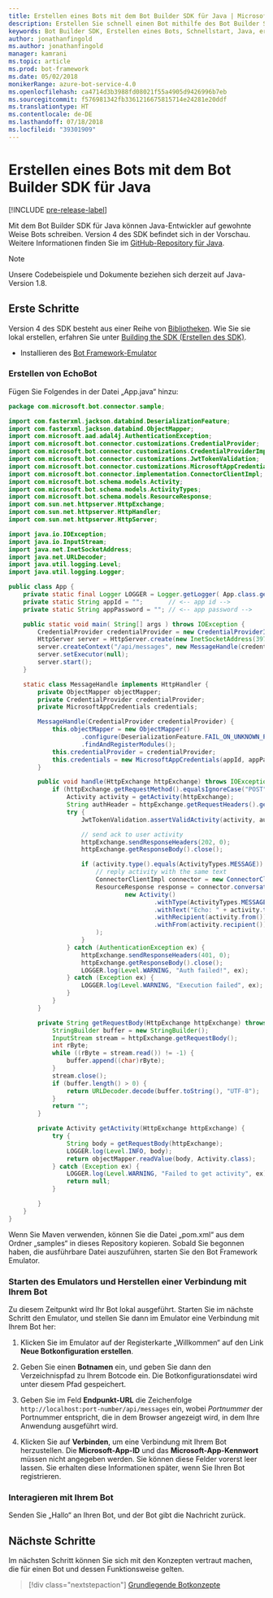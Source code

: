 ```yaml
---
title: Erstellen eines Bots mit dem Bot Builder SDK für Java | Microsoft-Dokumentation
description: Erstellen Sie schnell einen Bot mithilfe des Bot Builder SDK für Java.
keywords: Bot Builder SDK, Erstellen eines Bots, Schnellstart, Java, erste Schritte
author: jonathanfingold
ms.author: jonathanfingold
manager: kamrani
ms.topic: article
ms.prod: bot-framework
ms.date: 05/02/2018
monikerRange: azure-bot-service-4.0
ms.openlocfilehash: ca4714d3b3988fd08021f55a4905d9426996b7eb
ms.sourcegitcommit: f576981342fb3361216675815714e24281e20ddf
ms.translationtype: HT
ms.contentlocale: de-DE
ms.lasthandoff: 07/18/2018
ms.locfileid: "39301909"
---
```

# <a name="create-a-bot-with-the-bot-builder-sdk-for-java"></a>Erstellen eines Bots mit dem Bot Builder SDK für Java
[!INCLUDE [pre-release-label](../includes/pre-release-label.md)]

Mit dem Bot Builder SDK für Java können Java-Entwickler auf gewohnte Weise Bots schreiben. Version 4 des SDK befindet sich in der Vorschau. Weitere Informationen finden Sie im [GitHub-Repository für Java](https://github.com/Microsoft/botbuilder-java).

> [!NOTE]
> Unsere Codebeispiele und Dokumente beziehen sich derzeit auf Java-Version 1.8.

## <a name="getting-started"></a>Erste Schritte

Version 4 des SDK besteht aus einer Reihe von [Bibliotheken](https://github.com/Microsoft/botbuilder-java/tree/master/libraries). Wie Sie sie lokal erstellen, erfahren Sie unter [Building the SDK (Erstellen des SDK)](https://github.com/Microsoft/botbuilder-java/wiki/building-the-sdk).

- Installieren des [Bot Framework-Emulator](https://github.com/Microsoft/BotFramework-Emulator/releases)

### <a name="create-echobot"></a>Erstellen von EchoBot

Fügen Sie Folgendes in der Datei „App.java“ hinzu:

```Java
package com.microsoft.bot.connector.sample;

import com.fasterxml.jackson.databind.DeserializationFeature;
import com.fasterxml.jackson.databind.ObjectMapper;
import com.microsoft.aad.adal4j.AuthenticationException;
import com.microsoft.bot.connector.customizations.CredentialProvider;
import com.microsoft.bot.connector.customizations.CredentialProviderImpl;
import com.microsoft.bot.connector.customizations.JwtTokenValidation;
import com.microsoft.bot.connector.customizations.MicrosoftAppCredentials;
import com.microsoft.bot.connector.implementation.ConnectorClientImpl;
import com.microsoft.bot.schema.models.Activity;
import com.microsoft.bot.schema.models.ActivityTypes;
import com.microsoft.bot.schema.models.ResourceResponse;
import com.sun.net.httpserver.HttpExchange;
import com.sun.net.httpserver.HttpHandler;
import com.sun.net.httpserver.HttpServer;

import java.io.IOException;
import java.io.InputStream;
import java.net.InetSocketAddress;
import java.net.URLDecoder;
import java.util.logging.Level;
import java.util.logging.Logger;

public class App {
    private static final Logger LOGGER = Logger.getLogger( App.class.getName() );
    private static String appId = "";       // <-- app id -->
    private static String appPassword = ""; // <-- app password -->

    public static void main( String[] args ) throws IOException {
        CredentialProvider credentialProvider = new CredentialProviderImpl(appId, appPassword);
        HttpServer server = HttpServer.create(new InetSocketAddress(3978), 0);
        server.createContext("/api/messages", new MessageHandle(credentialProvider));
        server.setExecutor(null);
        server.start();
    }

    static class MessageHandle implements HttpHandler {
        private ObjectMapper objectMapper;
        private CredentialProvider credentialProvider;
        private MicrosoftAppCredentials credentials;

        MessageHandle(CredentialProvider credentialProvider) {
            this.objectMapper = new ObjectMapper()
                    .configure(DeserializationFeature.FAIL_ON_UNKNOWN_PROPERTIES, false)
                    .findAndRegisterModules();
            this.credentialProvider = credentialProvider;
            this.credentials = new MicrosoftAppCredentials(appId, appPassword);
        }

        public void handle(HttpExchange httpExchange) throws IOException {
            if (httpExchange.getRequestMethod().equalsIgnoreCase("POST")) {
                Activity activity = getActivity(httpExchange);
                String authHeader = httpExchange.getRequestHeaders().getFirst("Authorization");
                try {
                    JwtTokenValidation.assertValidActivity(activity, authHeader, credentialProvider);

                    // send ack to user activity
                    httpExchange.sendResponseHeaders(202, 0);
                    httpExchange.getResponseBody().close();

                    if (activity.type().equals(ActivityTypes.MESSAGE)) {
                        // reply activity with the same text
                        ConnectorClientImpl connector = new ConnectorClientImpl(activity.serviceUrl(), this.credentials);
                        ResourceResponse response = connector.conversations().sendToConversation(activity.conversation().id(),
                                new Activity()
                                        .withType(ActivityTypes.MESSAGE)
                                        .withText("Echo: " + activity.text())
                                        .withRecipient(activity.from())
                                        .withFrom(activity.recipient())
                        );
                    }
                } catch (AuthenticationException ex) {
                    httpExchange.sendResponseHeaders(401, 0);
                    httpExchange.getResponseBody().close();
                    LOGGER.log(Level.WARNING, "Auth failed!", ex);
                } catch (Exception ex) {
                    LOGGER.log(Level.WARNING, "Execution failed", ex);
                }
            }
        }

        private String getRequestBody(HttpExchange httpExchange) throws IOException {
            StringBuilder buffer = new StringBuilder();
            InputStream stream = httpExchange.getRequestBody();
            int rByte;
            while ((rByte = stream.read()) != -1) {
                buffer.append((char)rByte);
            }
            stream.close();
            if (buffer.length() > 0) {
                return URLDecoder.decode(buffer.toString(), "UTF-8");
            }
            return "";
        }

        private Activity getActivity(HttpExchange httpExchange) {
            try {
                String body = getRequestBody(httpExchange);
                LOGGER.log(Level.INFO, body);
                return objectMapper.readValue(body, Activity.class);
            } catch (Exception ex) {
                LOGGER.log(Level.WARNING, "Failed to get activity", ex);
                return null;
            }

        }
    }
}
```

Wenn Sie Maven verwenden, können Sie die Datei „pom.xml“ aus dem Ordner „samples“ in dieses Repository kopieren. Sobald Sie begonnen haben, die ausführbare Datei auszuführen, starten Sie den Bot Framework Emulator.

### <a name="start-the-emulator-and-connect-your-bot"></a>Starten des Emulators und Herstellen einer Verbindung mit Ihrem Bot

Zu diesem Zeitpunkt wird Ihr Bot lokal ausgeführt.
Starten Sie im nächste Schritt den Emulator, und stellen Sie dann im Emulator eine Verbindung mit Ihrem Bot her:

1. Klicken Sie im Emulator auf der Registerkarte „Willkommen“ auf den Link **Neue Botkonfiguration erstellen**. 

2. Geben Sie einen **Botnamen** ein, und geben Sie dann den Verzeichnispfad zu Ihrem Botcode ein. Die Botkonfigurationsdatei wird unter diesem Pfad gespeichert.

3. Geben Sie im Feld **Endpunkt-URL** die Zeichenfolge `http://localhost:port-number/api/messages` ein, wobei *Portnummer* der Portnummer entspricht, die in dem Browser angezeigt wird, in dem Ihre Anwendung ausgeführt wird.

4. Klicken Sie auf **Verbinden**, um eine Verbindung mit Ihrem Bot herzustellen. Die **Microsoft-App-ID** und das **Microsoft-App-Kennwort** müssen nicht angegeben werden. Sie können diese Felder vorerst leer lassen. Sie erhalten diese Informationen später, wenn Sie Ihren Bot registrieren.

### <a name="interact-with-your-bot"></a>Interagieren mit Ihrem Bot
Senden Sie „Hallo“ an Ihren Bot, und der Bot gibt die Nachricht zurück.

## <a name="next-steps"></a>Nächste Schritte

Im nächsten Schritt können Sie sich mit den Konzepten vertraut machen, die für einen Bot und dessen Funktionsweise gelten.

> [!div class="nextstepaction"]
> [Grundlegende Botkonzepte](../v4sdk/bot-builder-basics.md)
